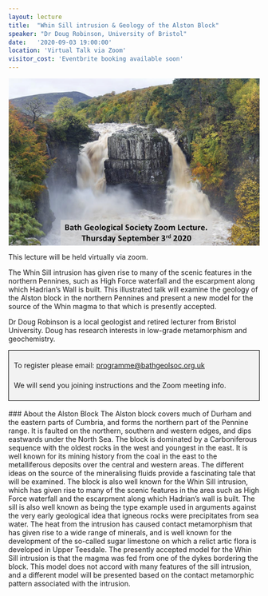 ```yaml
---
layout: lecture
title:  "Whin Sill intrusion & Geology of the Alston Block"
speaker: "Dr Doug Robinson, University of Bristol"
date:   '2020-09-03 19:00:00'
location: 'Virtual Talk via Zoom'
visitor_cost: 'Eventbrite booking available soon'
---
```

<img style="margin: auto; display: block;" src="/assets/whin-sill-lecture.png">

This lecture will be held virtually via zoom.

The Whin Sill intrusion has given rise to many of the scenic features in the northern Pennines, such as High Force waterfall and the escarpment along which Hadrian’s Wall is built. This illustrated talk will examine the geology of the Alston block in the northern Pennines and present a new model for the source of the Whin magma to that which is presently accepted.

Dr Doug Robinson is a local geologist and retired lecturer from Bristol University. Doug has research interests in low-grade metamorphism and geochemistry.

<div style="border: 1px solid black;
    background-color: rgb(242, 242, 242);
    max-width: 492px;
    margin: auto;
    padding: 10px;
    line-height: 40px;">To register please email: <a href="mailto:programme@bathgeolsoc.org.uk">programme@bathgeolsoc.org.uk</a><br>
We will send you joining instructions and the Zoom meeting info.</div>

<br>
### About the Alston Block
The Alston block covers much of Durham and the eastern parts of Cumbria, and forms the northern part of the Pennine range. It is faulted on the northern, southern and western edges, and dips eastwards under the North Sea. The block is dominated by a Carboniferous sequence with the oldest rocks in the west and youngest in the east. It is well known for its mining history from the coal in the east to the metalliferous deposits over the central and western areas. The different ideas on the source of the mineralising fluids provide a fascinating tale that will be examined. The block is also well known for the Whin Sill intrusion, which has given rise to many of the scenic features in the area such as High Force waterfall and the escarpment along which Hadrian’s wall is built. The sill is also well known as being the type example used in arguments against the very early geological idea that igneous rocks were precipitates from sea water. The heat from the intrusion has caused contact metamorphism that has given rise to a wide range of minerals, and is well known for the development of the so-called sugar limestone on which a relict artic flora is developed in Upper Teesdale. The presently accepted model for the Whin Sill intrusion is that the magma was fed from one of the dykes bordering the block. This model does not accord with many features of the sill intrusion, and a different model will be presented based on the contact metamorphic pattern associated with the intrusion.